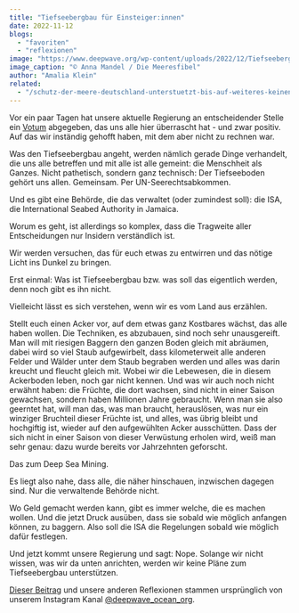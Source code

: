 ```yaml
---
title: "Tiefseebergbau für Einsteiger:innen"
date: 2022-11-12
blogs: 
  - "favoriten"
  - "reflexionen"
image: "https://www.deepwave.org/wp-content/uploads/2022/12/Tiefseebergbau_fuer_EinsteigerInnen_Ausschnitt_Fibel_Instagram.jpg"
image_caption: "© Anna Mandel / Die Meeresfibel"
author: "Amalia Klein"
related: 
  - "/schutz-der-meere-deutschland-unterstuetzt-bis-auf-weiteres-keinen-tiefseebergbau/"
---
```


Vor ein paar Tagen hat unsere aktuelle Regierung an entscheidender Stelle ein [Votum](https://www.deepwave.org/schutz-der-meere-deutschland-unterstuetzt-bis-auf-weiteres-keinen-tiefseebergbau/) abgegeben, das uns alle hier überrascht hat - und zwar positiv. Auf das wir inständig gehofft haben, mit dem aber nicht zu rechnen war.

Was den Tiefseebergbau angeht, werden nämlich gerade Dinge verhandelt, die uns alle betreffen und mit alle ist alle gemeint: die Menschheit als Ganzes. Nicht pathetisch, sondern ganz technisch: Der Tiefseeboden gehört uns allen. Gemeinsam. Per UN-Seerechtsabkommen.

Und es gibt eine Behörde, die das verwaltet (oder zumindest soll): die ISA, die International Seabed Authority in Jamaica.

Worum es geht, ist allerdings so komplex, dass die Tragweite aller Entscheidungen nur Insidern verständlich ist.

Wir werden versuchen, das für euch etwas zu entwirren und das nötige Licht ins Dunkel zu bringen.

Erst einmal: Was ist Tiefseebergbau bzw. was soll das eigentlich werden, denn noch gibt es ihn nicht.

Vielleicht lässt es sich verstehen, wenn wir es vom Land aus erzählen.

Stellt euch einen Acker vor, auf dem etwas ganz Kostbares wächst, das alle haben wollen. Die Techniken, es abzubauen, sind noch sehr unausgereift. Man will mit riesigen Baggern den ganzen Boden gleich mit abräumen, dabei wird so viel Staub aufgewirbelt, dass kilometerweit alle anderen Felder und Wälder unter dem Staub begraben werden und alles was darin kreucht und fleucht gleich mit. Wobei wir die Lebewesen, die in diesem Ackerboden leben, noch gar nicht kennen. Und was wir auch noch nicht erwähnt haben: die Früchte, die dort wachsen, sind nicht in einer Saison gewachsen, sondern haben Millionen Jahre gebraucht. Wenn man sie also geerntet hat, will man das, was man braucht, herauslösen, was nur ein winziger Bruchteil dieser Früchte ist, und alles, was übrig bleibt und hochgiftig ist, wieder auf den aufgewühlten Acker ausschütten. Dass der sich nicht in einer Saison von dieser Verwüstung erholen wird, weiß man sehr genau: dazu wurde bereits vor Jahrzehnten geforscht.

Das zum Deep Sea Mining.

Es liegt also nahe, dass alle, die näher hinschauen, inzwischen dagegen sind. Nur die verwaltende Behörde nicht.

Wo Geld gemacht werden kann, gibt es immer welche, die es machen wollen. Und die jetzt Druck ausüben, dass sie sobald wie möglich anfangen können, zu baggern. Also soll die ISA die Regelungen sobald wie möglich dafür festlegen.

Und jetzt kommt unsere Regierung und sagt: Nope. Solange wir nicht wissen, was wir da unten anrichten, werden wir keine Pläne zum Tiefseebergbau unterstützen.

[Dieser Beitrag](https://www.instagram.com/p/Ck3wdoEtRyA/) und unsere anderen Reflexionen stammen ursprünglich von unserem Instagram Kanal [@deepwave\_ocean\_org](https://www.instagram.com/deepwave_ocean_org/).
